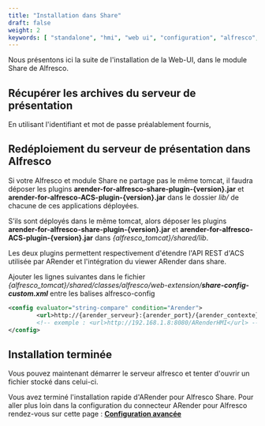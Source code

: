 ```yaml
---
title: "Installation dans Share"
draft: false
weight: 2
keywords: [ "standalone", "hmi", "web ui", "configuration", "alfresco", "share" ]
---
```


Nous présentons ici la suite de l'installation de la Web-UI, dans le module Share de Alfresco.

## Récupérer les archives du serveur de présentation

En utilisant l'identifiant et mot de passe préalablement fournis,

## Redéploiement du serveur de présentation dans Alfresco

Si votre Alfresco et module Share ne partage pas le même tomcat, il faudra déposer les plugins
**arender-for-alfresco-share-plugin-{version}.jar** et **arender-for-alfresco-ACS-plugin-{version}.jar** dans le dossier *lib/* de chacune de ces
applications déployées.

S’ils sont déployés dans le même tomcat, alors déposer les plugins **arender-for-alfresco-share-plugin-{version}.jar** et **arender-for-alfresco-ACS-plugin-{version}.jar** dans *{alfresco_tomcat}/shared/lib*.

Les deux plugins permettent respectivement d'étendre l'API REST d'ACS utilisée par ARender et l'intégration du viewer ARender dans share.

Ajouter les lignes suivantes dans le fichier _{alfresco_tomcat}/shared/classes/alfresco/web-extension/**share-config-custom.xml**_ entre les balises alfresco-config

```xml
<config evaluator="string-compare" condition="Arender">
        <url>http://{arender_serveur}:{arender_port}/{arender_contexte}</url>
        <!-- exemple : <url>http://192.168.1.8:8080/ARenderHMI</url> -->
</config>
```


## Installation terminée

Vous pouvez maintenant démarrer le serveur alfresco et tenter d'ouvrir un fichier stocké dans celui-ci.


Vous avez terminé l'installation rapide d'ARender pour Alfresco Share. Pour aller plus loin dans la configuration du connecteur ARender pour Alfresco rendez-vous sur cette page : **[Configuration avancée](broken-link.md)**
